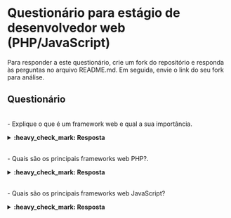 # Questionário para estágio de desenvolvedor web (PHP/JavaScript)

Para responder a este questionário, crie um fork do repositório e responda às perguntas no arquivo README.md. Em seguida, envie o link do seu fork para análise.

## Questionário

<br>- Explique o que é um framework web e qual a sua importância.</br>
<details>
  <summary><strong>:heavy_check_mark: Resposta</strong></summary>
  <br />
  
É um conjunto de bibliotecas, é um esqueleto genérico para resolver uma necessidade “x” de desenvolvimento de software, baseado na linguagem especifica, ele é importante pois diminui o tempo de desenvolvimento, além de padronizar os projetos.
  
  </details>
  
<br>- Quais são os principais frameworks web PHP?.</br>
<details>
  <summary><strong>:heavy_check_mark: Resposta </strong></summary>
  <br />
  
-  Laravel
-  Symfony
-  Cake PHP
-   CodeIgniter
-  Zend
  
  </details>
  
<br>- Quais são os principais frameworks web JavaScript?</br>
<details>
  <summary><strong>:heavy_check_mark: Resposta</strong></summary>
  <br />
  
-  React
-  Angular
-  Vue

  

<br>- Explique o que é um banco de dados relacional e quais são os seus componentes.</br>
<details>
  <summary><strong>:heavy_check_mark: Resposta</strong></summary>
  <br />
  É um banco baseado no relacionamento das tabelas, onde cada linha representa um ID e as colunas seus atributos. Ele é composto por:

-  Tabelas
-  Coluna
-  Registros
-  Relacionamento
-  Chave Primária
-  Chave Estrangeira
  </details>
  
<br>- Quais são os principais tipos de dados em SQL?</br>
<details>
  <summary><strong>:heavy_check_mark: Resposta</strong></summary>
  <br />
  Alguns deles são: 

  -  int
-  float
-  char
-  string
-  datetime
-  text
-  bit
  </details>
  
<br>- Crie uma função em PHP que receba um nome e uma idade como parâmetros e retorne uma mensagem de boas-vindas.</br>
<details>
 <summary><strong>:heavy_check_mark: Resposta</strong></summary>
  <br />
  
```php
<?php
function mensagemBoasVindas($nome, $idade) {
    if ($idade < 0) {
        return "Idade inválida.";
    } else {
        return "Olá, $nome! Parabéns pelos seus $idade anos, seja bem-vindo(a)";
    }
}
?>
```


  </details>
  
<br>- Crie uma função em JavaScript que receba um número como parâmetro e retorne o seu fatorial.</br>
<details>
  <summary><strong>:heavy_check_mark: Resposta</strong></summary>
  <br />
  
```java
function fatorial(numero) {
    if (numero === 0 || numero === 1) {
        return 1; 
    } 
   
else {
        return numero * fatorial(numero - 1);
    }
}
```

  </details>
  
<br>- Crie uma query em SQL que retorne todos os registros de uma tabela.</br>
<details>
  <summary><strong>:heavy_check_mark: Resposta</strong></summary>
  <br />
  
SELECT * FROM database.tabela;
  </details>
  
<br>- Explique o que é uma API e quais são os seus benefícios.</br>
<details>
<summary><strong>:heavy_check_mark: Resposta</strong></summary>
  <br />
  
É um conjunto de normas que possibilita a comunicação entre sistemas, com ela os sistemas conseguem trocar informações e se comunicar, integrando essas informações e permitindo a reutilização das suas funcionalidades por outras aplicações ou software, os benefícios são a segurança e aumento da eficiência dos sistemas.
  </details>
  
<br>- Descreva um projeto de desenvolvimento web que você já realizou.</br>
<details>
 <summary><strong>:heavy_check_mark: Resposta</strong></summary>
  <br />
  Meus projetos mais completos foram feitos na formação no técnico, o que eu mais gosto foi meu TCC, era um site de receita baseado nos ingredientes disponíveis, usamos a linguagem C# e o MySql, fiquei responsável por parte do banco e por todo o Front end do projeto.

  </details>
  

## Entrega

Ao finalizar o desafio, envie o link do seu fork para nós. Avaliaremos a estrutura, clareza, boas práticas e funcionamento correto.
Boa sorte!
